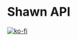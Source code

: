 # Shawn API

[![ko-fi](https://ko-fi.com/img/githubbutton_sm.svg)](https://ko-fi.com/K3K7NNOUK)

<!-- ko-fi colors -->
<!-- #FF5E5B -->
<!-- #13C3FF -->
<!-- #FBAA19 -->
<!-- #434B57 -->

<!-- NOTE: vercel.json hobby plans can only run daily cron jobs -->
